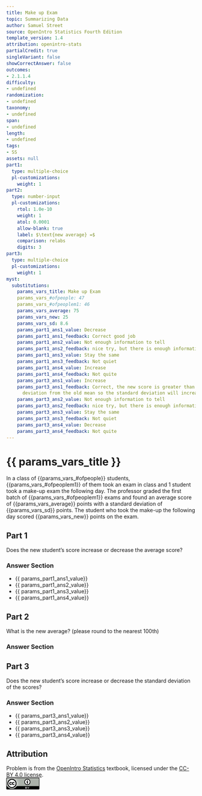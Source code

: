 ```yaml
---
title: Make up Exam
topic: Summarizing Data
author: Samuel Street
source: OpenIntro Statistics Fourth Edition
template_version: 1.4
attribution: openintro-stats
partialCredit: true
singleVariant: false
showCorrectAnswer: false
outcomes:
- 2.1.1.4
difficulty:
- undefined
randomization:
- undefined
taxonomy:
- undefined
span:
- undefined
length:
- undefined
tags:
- SS
assets: null
part1:
  type: multiple-choice
  pl-customizations:
    weight: 1
part2:
  type: number-input
  pl-customizations:
    rtol: 1.0e-10
    weight: 1
    atol: 0.0001
    allow-blank: true
    label: $\text{new average} =$
    comparison: relabs
    digits: 3
part3:
  type: multiple-choice
  pl-customizations:
    weight: 1
myst:
  substitutions:
    params_vars_title: Make up Exam
    params_vars_#ofpeople: 47
    params_vars_#ofpeoplem1: 46
    params_vars_average: 75
    params_vars_new: 25
    params_vars_sd: 8.6
    params_part1_ans1_value: Decrease
    params_part1_ans1_feedback: Correct good job
    params_part1_ans2_value: Not enough information to tell
    params_part1_ans2_feedback: nice try, but there is enough information here
    params_part1_ans3_value: Stay the same
    params_part1_ans3_feedback: Not quiet
    params_part1_ans4_value: Increase
    params_part1_ans4_feedback: Not quite
    params_part3_ans1_value: Increase
    params_part3_ans1_feedback: Correct, the new score is greater than 1 standard
      deviation from the old mean so the standard deviation will increase
    params_part3_ans2_value: Not enough information to tell
    params_part3_ans2_feedback: nice try, but there is enough information here
    params_part3_ans3_value: Stay the same
    params_part3_ans3_feedback: Not quiet
    params_part3_ans4_value: Decrease
    params_part3_ans4_feedback: Not quite
---
```

# {{ params_vars_title }}
In a class of {{params_vars_#ofpeople}} students, {{params_vars_#ofpeoplem1}} of them took an exam in class and 1 student took a make-up exam the following day.
The professor graded the first batch of {{params_vars_#ofpeoplem1}} exams and found an average score of {{params_vars_average}} points with a standard deviation of {{params_vars_sd}} points.
The student who took the make-up the following day scored {{params_vars_new}} points on the exam.

## Part 1

Does the new student’s score increase or decrease the average score?

### Answer Section

- {{ params_part1_ans1_value}}
- {{ params_part1_ans2_value}}
- {{ params_part1_ans3_value}}
- {{ params_part1_ans4_value}}

## Part 2

What is the new average? (please round to the nearest 100th)

### Answer Section

## Part 3

Does the new student’s score increase or decrease the standard deviation of the scores?

### Answer Section

- {{ params_part3_ans1_value}}
- {{ params_part3_ans2_value}}
- {{ params_part3_ans3_value}}
- {{ params_part3_ans4_value}}

## Attribution

Problem is from the [OpenIntro Statistics](https://openintro.org/book/os/) textbook, licensed under the [CC-BY 4.0 license](https://creativecommons.org/licenses/by/4.0/).<br>![Image representing the Creative Commons 4.0 BY license.](https://raw.githubusercontent.com/firasm/bits/master/by.png)